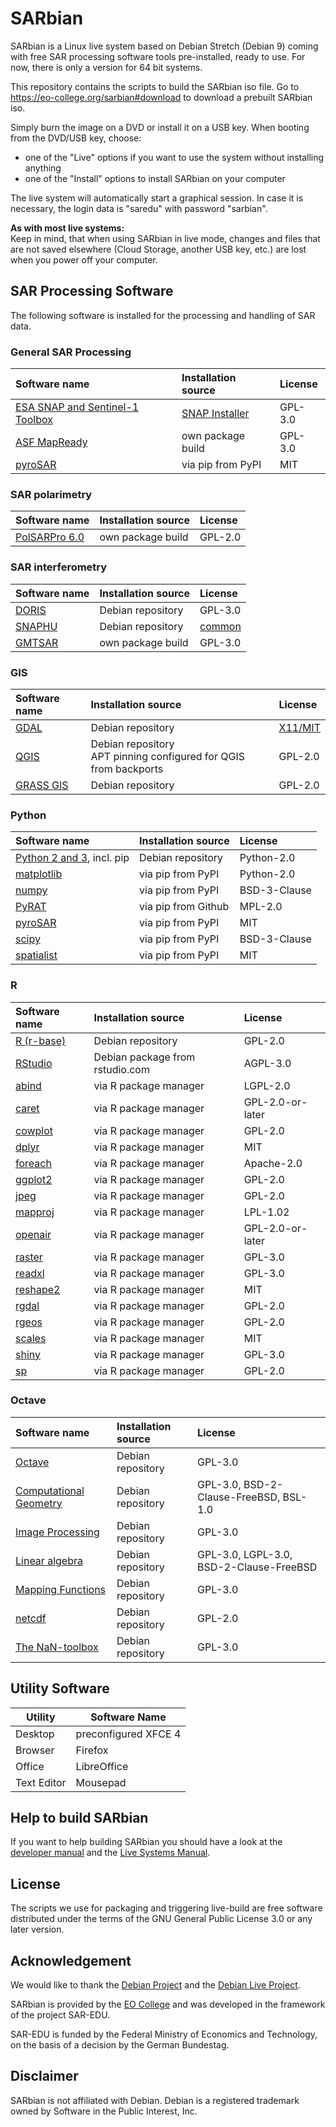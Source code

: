 # SARbian
SARbian is a Linux live system based on Debian Stretch (Debian 9) coming with free SAR processing software tools pre-installed, ready to use.
For now, there is only a version for 64 bit systems.

This repository contains the scripts to build the SARbian iso file.
Go to https://eo-college.org/sarbian#download to download a prebuilt SARbian iso.

Simply burn the image on a DVD or install it on a USB key. When booting from the DVD/USB key, choose:

- one of the "Live" options if you want to use the system without installing anything
- one of the "Install" options to install SARbian on your computer

The live system will automatically start a graphical session. In case it is necessary, the login data is "saredu" with password "sarbian".

**As with most live systems:**  
Keep in mind, that when using SARbian in live mode, changes and files that are not saved elsewhere (Cloud Storage, another USB key, etc.) are lost when you power off your computer.

## SAR Processing Software
The following software is installed for the processing and handling of SAR data.

### General SAR Processing
|Software name|Installation source |License|
|:-----------|:-----------|:-----------------|
|[ESA SNAP and Sentinel-1 Toolbox](http://step.esa.int/main/toolboxes/snap/) | [SNAP Installer](http://step.esa.int/main/download/)| GPL-3.0|
|[ASF MapReady](https://github.com/asfadmin/ASF_MapReady)| own package build|GPL-3.0|
|[pyroSAR](https://github.com/johntruckenbrodt/pyroSAR)| via pip from PyPI|MIT|

### SAR polarimetry
|Software name|Installation source |License|
|:-----------|:-----------|:-----------------|
|[PolSARPro 6.0](https://earth.esa.int/web/polsarpro/home)| own package build| GPL-2.0|

### SAR interferometry
|Software name|Installation source |License|
|:-----------|:-----------|:-----------------|
|[DORIS](http://doris.tudelft.nl/usermanual/index.html)| Debian repository|GPL-3.0|
|[SNAPHU](https://web.stanford.edu/group/radar/softwareandlinks/sw/snaphu/)| Debian repository| [common](http://metadata.ftp-master.debian.org/changelogs/non-free/s/snaphu/snaphu_1.4.2-2_copyright)|
|[GMTSAR](https://github.com/gmtsar/gmtsar)| own package build| GPL-3.0|

### GIS
|Software name|Installation source |License|
|:-----------|:-----------|:-----------------|
|[GDAL](gdal.org)| Debian repository| [X11/MIT](https://trac.osgeo.org/gdal/wiki/FAQGeneral#WhatexactlywasthelicensetermsforGDAL)
|[QGIS](qgis.org)| Debian repository <br> APT pinning configured for QGIS from backports|GPL-2.0|
|[GRASS GIS](https://grass.osgeo.org/)| Debian repository|GPL-2.0|

### Python
|Software name|Installation source |License|
|:-----------|:-----------|:-----------------|
|[Python 2 and 3](python.org), incl. pip| Debian repository|Python-2.0|
|[matplotlib](https://pypi.org/project/matplotlib/)| via pip from PyPI|Python-2.0| 
|[numpy](https://pypi.org/project/numpy/)| via pip from PyPI|BSD-3-Clause|
|[PyRAT](https://github.com/birgander2/PyRAT)| via pip from Github|MPL-2.0|
|[pyroSAR](https://github.com/johntruckenbrodt/pyroSAR)| via pip from PyPI|MIT|
|[scipy](https://pypi.org/project/scipy/)| via pip from PyPI|BSD-3-Clause|
|[spatialist](https://github.com/johntruckenbrodt/spatialist) | via pip from PyPI|MIT|

### R
|Software name|Installation source |License|
|:-----------|:-----------|:-----------------|
|[R (r-base)](https://www.r-project.org/)| Debian repository|GPL-2.0|
|[RStudio](rstudio.com)| Debian package from rstudio.com|AGPL-3.0|
|[abind](https://cran.r-project.org/web/packages/abind/)| via R package manager|LGPL-2.0|
|[caret](https://cran.r-project.org/web/packages/caret/)| via R package manager|GPL-2.0-or-later|
|[cowplot](https://cran.r-project.org/web/packages/cowplot/)| via R package manager|GPL-2.0|
|[dplyr](https://cran.r-project.org/web/packages/dplyr/)| via R package manager|MIT|
|[foreach](https://cran.r-project.org/web/packages/foreach/)| via R package manager|Apache-2.0|
|[ggplot2](https://cran.r-project.org/web/packages/ggplot2/)| via R package manager|GPL-2.0|
|[jpeg](https://cran.r-project.org/web/packages/jpeg/)| via R package manager|GPL-2.0|
|[mapproj](https://cran.r-project.org/web/packages/mapproj/)| via R package manager|LPL-1.02|
|[openair](https://cran.r-project.org/web/packages/openair/)| via R package manager|GPL-2.0-or-later|
|[raster](https://cran.r-project.org/web/packages/raster/)| via R package manager|GPL-3.0|
|[readxl](https://cran.r-project.org/web/packages/readxl/)| via R package manager|GPL-3.0|
|[reshape2](https://cran.r-project.org/web/packages/reshape2/)| via R package manager|MIT|
|[rgdal](https://cran.r-project.org/web/packages/rgdal/)| via R package manager|GPL-2.0|
|[rgeos](https://cran.r-project.org/web/packages/rgeos)| via R package manager|GPL-2.0|
|[scales](https://cran.r-project.org/web/packages/scales)| via R package manager|MIT|
|[shiny](https://cran.r-project.org/web/packages/shiny/)| via R package manager|GPL-3.0|
|[sp](https://cran.r-project.org/web/packages/sp/)| via R package manager|GPL-2.0|

### Octave
|Software name|Installation source |License|
|:-----------|:-----------|:-----------------|
|[Octave](https://www.gnu.org/software/octave/) | Debian repository|GPL-3.0|
|[Computational Geometry](https://octave.sourceforge.io/geometry/)| Debian repository|GPL-3.0, BSD-2-Clause-FreeBSD, BSL-1.0|
|[Image Processing](https://octave.sourceforge.io/image/)| Debian repository|GPL-3.0|
|[Linear algebra](https://octave.sourceforge.io/linear-algebra/)| Debian repository|GPL-3.0, LGPL-3.0, BSD-2-Clause-FreeBSD|
|[Mapping Functions](https://octave.sourceforge.io/mapping)| Debian repository|GPL-3.0|
|[netcdf](https://octave.sourceforge.io/netcdf)| Debian repository|GPL-2.0|
|[The NaN-toolbox](https://octave.sourceforge.io/nan)| Debian repository|GPL-3.0|

## Utility Software
|Utility|Software Name |
|-------------|--------------|
|Desktop| preconfigured XFCE 4|
|Browser| Firefox|
|Office | LibreOffice|
|Text Editor| Mousepad|

## Help to build SARbian

If you want to help building SARbian you should have a look at the [developer manual](DEVEL.md)
and the [Live Systems Manual](https://live-team.pages.debian.net/live-manual/html/live-manual/about-manual.en.html).

## License

The scripts we use for packaging and triggering live-build are free software
distributed under the terms of the GNU General Public License 3.0 or any later
version.

## Acknowledgement

We would like to thank the [Debian Project](https://debian.org) and the [Debian Live Project](https://wiki.debian.org/DebianLive).

SARbian is provided by the [EO College](https://eo-college.org) and was developed in the framework of the project SAR-EDU.

SAR-EDU is funded by the Federal Ministry of Economics and Technology, on the basis of a decision by the German Bundestag.

## Disclaimer

SARbian is not affiliated with Debian. Debian is a registered trademark owned by Software in the Public Interest, Inc.
